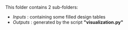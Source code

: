 This folder contains 2 sub\-folders:
- *Inputs*
: containing some filled design tables
- *Outputs*
: generated by the script **"visualization.py"**
